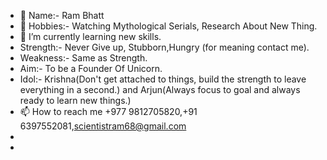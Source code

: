 - 👋 Name:- Ram Bhatt
- 👀 Hobbies:- Watching Mythological Serials, Research About New Thing.
- 🌱 I’m currently learning  new skills.
- Strength:- Never Give up, Stubborn,Hungry (for meaning contact me).
- Weakness:- Same as Strength.
- Aim:- To be a Founder Of Unicorn.
- Idol:-  Krishna(Don't get attached to things, build the  strength to leave everything in a second.) and Arjun(Always focus to goal and always ready to learn new things.) 
- 📫 How to reach me +977 9812705820,+91 6397552081,scientistram68@gmail.com
- 
- 
<!---
Hello Everyone Welcome to the world of Ram Bhatt.
--->
